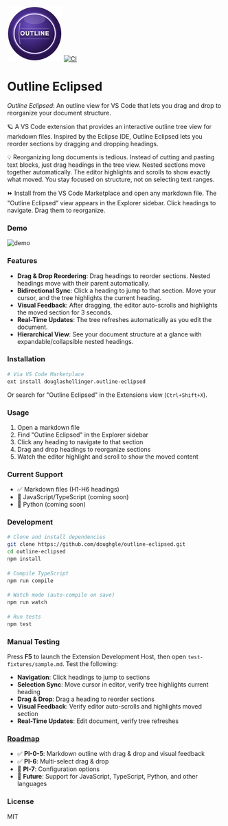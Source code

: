 ![logo](icon.png) [![CI](https://github.com/doughgle/outline-eclipsed/actions/workflows/ci.yml/badge.svg)](https://github.com/doughgle/outline-eclipsed/actions/workflows/ci.yml)
# Outline Eclipsed

_Outline Eclipsed_: An outline view for VS Code that lets you drag and drop to reorganize your document structure.

🪐 A VS Code extension that provides an interactive outline tree view for markdown files. Inspired by the Eclipse IDE, Outline Eclipsed lets you reorder sections by dragging and dropping headings.

💡 Reorganizing long documents is tedious. Instead of cutting and pasting text blocks, just drag headings in the tree view. Nested sections move together automatically. The editor highlights and scrolls to show exactly what moved. You stay focused on structure, not on selecting text ranges.

⏩ Install from the VS Code Marketplace and open any markdown file. The "Outline Eclipsed" view appears in the Explorer sidebar. Click headings to navigate. Drag them to reorganize.

### Demo

![demo](https://videoapi-muybridge.vimeocdn.com/animated-thumbnails/image/afa8a690-2e99-4f3f-8091-0471213bb984.gif?ClientID=sulu&Date=1761467805&Signature=b3c03e96e6468db8e83b3227cc3748f051df2334)

### Features

- **Drag & Drop Reordering**: Drag headings to reorder sections. Nested headings move with their parent automatically.
- **Bidirectional Sync**: Click a heading to jump to that section. Move your cursor, and the tree highlights the current heading.
- **Visual Feedback**: After dragging, the editor auto-scrolls and highlights the moved section for 3 seconds.
- **Real-Time Updates**: The tree refreshes automatically as you edit the document.
- **Hierarchical View**: See your document structure at a glance with expandable/collapsible nested headings.

### Installation

```bash
# Via VS Code Marketplace
ext install douglashellinger.outline-eclipsed
```

Or search for "Outline Eclipsed" in the Extensions view (`Ctrl+Shift+X`).

### Usage

1. Open a markdown file
2. Find "Outline Eclipsed" in the Explorer sidebar
3. Click any heading to navigate to that section
4. Drag and drop headings to reorganize sections
5. Watch the editor highlight and scroll to show the moved content

### Current Support

- ✅ Markdown files (H1-H6 headings)
- 🔲 JavaScript/TypeScript (coming soon)
- 🔲 Python (coming soon)

### Development

```bash
# Clone and install dependencies
git clone https://github.com/doughgle/outline-eclipsed.git
cd outline-eclipsed
npm install

# Compile TypeScript
npm run compile

# Watch mode (auto-compile on save)
npm run watch

# Run tests
npm test
```

### Manual Testing

Press **F5** to launch the Extension Development Host, then open `test-fixtures/sample.md`. Test the following:

- **Navigation**: Click headings to jump to sections
- **Selection Sync**: Move cursor in editor, verify tree highlights current heading
- **Drag & Drop**: Drag a heading to reorder sections
- **Visual Feedback**: Verify editor auto-scrolls and highlights moved section
- **Real-Time Updates**: Edit document, verify tree refreshes

### [Roadmap](https://github.com/doughgle/outline-eclipsed/issues)

- ✅ **PI-0-5**: Markdown outline with drag & drop and visual feedback
- ✅ **PI-6**: Multi-select drag & drop
- 🔲 **PI-7**: Configuration options
- 🔲 **Future**: Support for JavaScript, TypeScript, Python, and other languages

### License

MIT
